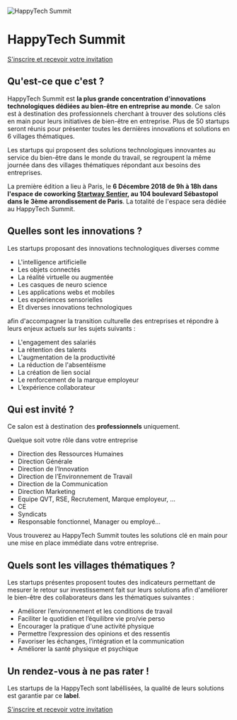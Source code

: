 ![HappyTech Summit](https://res.cloudinary.com/happytech/image/upload/w_320/v1538052261/logos/HappyTechSummit.jpg)

# HappyTech Summit

[S'inscrire et recevoir votre invitation](https://www.lyyti.fi/reg/happytech_summit_website)

## Qu'est-ce que c'est ?

 HappyTech Summit est **la plus grande concentration d'innovations technologiques dédiées au bien-être en entreprise au monde**. Ce salon est à destination des professionnels cherchant à trouver des solutions clés en main pour leurs initiatives de bien-être en entreprise. Plus de 50 startups seront réunis pour présenter toutes les dernières innovations et solutions en 6 villages thématiques.

 Les startups qui proposent des solutions technologiques innovantes au service du bien-être dans le monde du travail, se regroupent la même journée dans des villages thématiques répondant aux besoins des entreprises.

 La première édition a lieu à Paris, le **6 Décembre 2018 de 9h à 18h dans l'espace de coworking [Startway Sentier](https://www.start-way.com/), au 104 boulevard Sébastopol dans le 3ème arrondissement de Paris**. La totalité de l'espace sera dédiée au HappyTech Summit.

## Quelles sont les innovations ?

 Les startups proposant des innovations technologiques diverses comme 
 
- L'intelligence artificielle
- Les objets connectés
- La réalité virtuelle ou augmentée
- Les casques de neuro science
- Les applications webs et mobiles
- Les expériences sensorielles
- Et diverses innovations technologiques
 
afin d'accompagner la transition culturelle des entreprises et répondre à leurs enjeux actuels sur les sujets suivants  :

 - L'engagement des salariés
 - La rétention des talents
 - L'augmentation de la productivité
 - La réduction de l'absentéisme
 - La création de lien social
 - Le renforcement de la marque employeur
 - L’expérience collaborateur

## Qui est invité ?

Ce salon est à destination des **professionnels** uniquement.

Quelque soit votre rôle dans votre entreprise
- Direction des Ressources Humaines
- Direction Générale
- Direction de l’Innovation
- Direction de l’Environnement de Travail
- Direction de la Communication
- Direction Marketing
- Equipe QVT, RSE, Recrutement, Marque employeur, ...
- CE
- Syndicats
- Responsable fonctionnel, Manager ou employé...

Vous trouverez au HappyTech Summit toutes les solutions clé en main pour une mise en place immédiate dans votre entreprise.
 
## Quels sont les villages thématiques ?

Les startups présentes proposent toutes des indicateurs permettant de mesurer le retour sur investissement fait sur leurs solutions afin d'améliorer le bien-être des collaborateurs dans les thématiques suivantes :

 - Améliorer l’environnement et les conditions de travail 
 - Faciliter le quotidien et l’équilibre vie pro/vie perso
 - Encourager la pratique d'une activité physique 
 - Permettre l’expression des opinions et des ressentis
 - Favoriser les échanges, l’intégration et la communication
 - Améliorer la santé physique et psychique

## Un rendez-vous à ne pas rater !

Les startups de la HappyTech sont labéllisées, la qualité de leurs solutions est garantie par ce **label**.

[S'inscrire et recevoir votre invitation](https://www.lyyti.fi/reg/happytech_summit_website)
